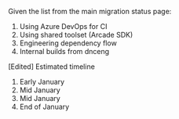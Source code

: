 Given the list from the main migration status page:
1.	Using Azure DevOps for CI
2.	Using shared toolset (Arcade SDK)
3.	Engineering dependency flow
4.	Internal builds from dnceng

[Edited] Estimated timeline
1.	Early January
2.	Mid January
3.	Mid January
4.	End of January
